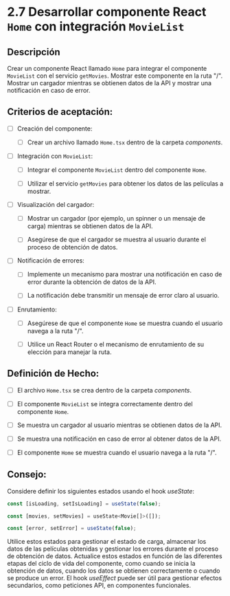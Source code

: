 # 2.7 Desarrollar componente React `Home` con integración `MovieList`

## Descripción

Crear un componente React llamado `Home` para integrar el componente `MovieList` con el servicio `getMovies`. Mostrar este componente en la ruta "/". Mostrar un cargador mientras se obtienen datos de la API y mostrar una notificación en caso de error.

## Criterios de aceptación:

- [ ] Creación del componente:

    - [ ] Crear un archivo llamado `Home.tsx` dentro de la carpeta _components_.

- [ ] Integración con `MovieList`:

    - [ ] Integrar el componente `MovieList` dentro del componente `Home`.

    - [ ] Utilizar el servicio `getMovies` para obtener los datos de las películas a mostrar.

- [ ] Visualización del cargador:

    - [ ] Mostrar un cargador (por ejemplo, un spinner o un mensaje de carga) mientras se obtienen datos de la API.

    - [ ] Asegúrese de que el cargador se muestra al usuario durante el proceso de obtención de datos.

- [ ] Notificación de errores:

    - [ ] Implemente un mecanismo para mostrar una notificación en caso de error durante la obtención de datos de la API.

    - [ ] La notificación debe transmitir un mensaje de error claro al usuario.

- [ ] Enrutamiento:

    - [ ] Asegúrese de que el componente `Home` se muestra cuando el usuario navega a la ruta "/".

    - [ ] Utilice un React Router o el mecanismo de enrutamiento de su elección para manejar la ruta.

## Definición de Hecho:

- [ ] El archivo `Home.tsx` se crea dentro de la carpeta _components_.

- [ ] El componente `MovieList` se integra correctamente dentro del componente `Home`.

- [ ] Se muestra un cargador al usuario mientras se obtienen datos de la API.

- [ ] Se muestra una notificación en caso de error al obtener datos de la API.

- [ ] El componente `Home` se muestra cuando el usuario navega a la ruta "/".

## Consejo:

Considere definir los siguientes estados usando el hook _useState_:

```js
const [isLoading, setIsLoading] = useState(false);

const [movies, setMovies] = useState<Movie[]>([]);

const [error, setError] = useState(false);
```

Utilice estos estados para gestionar el estado de carga, almacenar los datos de las películas obtenidas y gestionar los errores durante el proceso de obtención de datos. Actualice estos estados en función de las diferentes etapas del ciclo de vida del componente, como cuando se inicia la obtención de datos, cuando los datos se obtienen correctamente o cuando se produce un error. El hook _useEffect_ puede ser útil para gestionar efectos secundarios, como peticiones API, en componentes funcionales.
